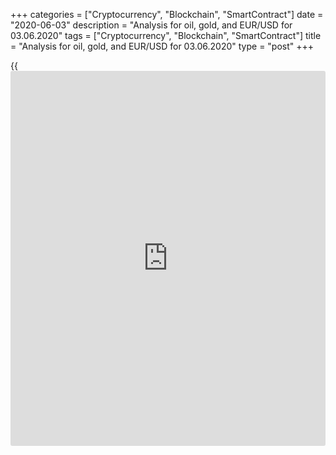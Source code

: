+++
categories = ["Cryptocurrency", "Blockchain", "SmartContract"]
date = "2020-06-03"
description = "Analysis for oil, gold, and EUR/USD for 03.06.2020"
tags = ["Cryptocurrency", "Blockchain", "SmartContract"]
title = "Analysis for oil, gold, and EUR/USD for 03.06.2020"
type = "post"
+++

{{<iframe id="large-banner" src="https://www.bounty.group/#slide=1.0" width="100%" height="600" scrolling="no" style="border: 0px solid rgb(216, 221, 230); border-radius: 3px;">}}

June 3, 2020

June 3, 2020

Analysis for oil, gold, and EUR/USD for 03.06.2020Alex Rodiоnov

## EUR/USD broke out Target Zone 2 [1.1109 – 1.1091] yesterday. The next
target in the middle-term uptrend is Target Zone 3 [1.1291 — 1.1273]

###  **USCrude –** **oil** ****

The price has broken out Target Zone 4 [34.17 – 33.42] at the Asian
session today. The next upside target for the next week or two is Target
Zone 5 [41.67 – 40.92].

The key support of the medium-term uptrend is now in the zone of [28.38
- 27.48]. To enter new purchases, I recommend expecting the price
correction down to the support zone and looking for a buy pattern.

![LiteForex: Analysis for oil, gold, and EUR/USD for 03.06.2020][1]

Let us analyze the shorter timeframe. The short-term uptrend is
developing. The price has reached Gold Zone 4 [37.54 – 37.17].

Until this resistance is broken out, there may start a correction. In
case of a correction, the price will test the strong supports,
Additional Zone [35.13 - 34.91], and Intermediary Zone [32.88 – 32.43].
I recommend entering new buy trades in the support zones according to
the pattern with a target at the [daily](https://www.fintecher.org/2020/03/03/forex-trading-daily-strategy/) high.

![LiteForex: Analysis for oil, gold, and EUR/USD for 03.06.2020][2]

 **[USCrude][3]Trading ideas for today:  **

  1. Buy according to the pattern in Additional Zone [35.13 - 34.91]. TakeProfit: 37.28. StopLoss: according to the pattern rules.

  2. Buy according to the pattern in Intermediary Zone [32.88 - 32.43]. TakeProfit: 37.28. StopLoss: according to the pattern rules.

* * *

###  **XAUUSD – gold**

In the middle-term chart, gold is trading in the correction down in the
middle-term uptrend. The correction target is to test Target Zone
[1673.6 – 1664.4].

Yesterday, I suggested selling gold. According to the trading
recommendations, there should be entered a sell trade. I recommend
holding the trade down to the target.

![LiteForex: Analysis for oil, gold, and EUR/USD for 03.06.2020][4]

The short-term gold trend is down. Yesterday, traders were testing
Intermediary Zone [1744.0 – 1739.4]. This resulted in the sellers’
activity, and the bears are in control now. The price has been down by
230 points.

The price is now testing the intraday support Additional Zone [1722.3 –
1720.0]. If it is broken out, the price will continue moving down with
the target at the low of last week.

The major sell target is the lower Target Zone [1673.6 — 1664.4].

![LiteForex: Analysis for oil, gold, and EUR/USD for 03.06.2020][5]

 **[XAUUSD][6] Trading ideas for today:  **

Hold down sell trades entered at level 1736.6. TakeProfit: Target Zone
[1673.6 - 1664.4]. StopLoss: 1762.0

* * *

###  **EURUSD – euro/dollar**

The EUR/USD broke out Target Zone 2 [1.1109 – 1.1091] yesterday. The
next target in the medium-term uptrend is Target Zone 3 [1.1291 –
1.1273].

The trend key support is now in the zone of [1.1032 — 1.1013].

![LiteForex: Analysis for oil, gold, and EUR/USD for 03.06.2020][7]

The price broke out the resistance Gold Zone [1.1152 – 1.1143]
yesterday, the US session closed the price above. The EUR/USD is now
approaching the next target Target Zone 2 [1.1252 – 1.1234].

For the next few days, I recommend expecting a correction and entering
new purchases in the strong support zones, Additional Zone [1.1168 -
1.1164] and Intermediary Zone [1.1123 – 1.1114]. The target to take some
of the profits could be set at the [daily](https://www.fintecher.org/2020/03/03/forex-trading-daily-strategy/) high.

It will be relevant to sell the eurusd if the price breaks through the
low hit at the US session yesterday and consolidates below AZ.

![LiteForex: Analysis for oil, gold, and EUR/USD for 03.06.2020][8]

 **[EURUSD][9] Trading ideas for today: **

  1. Buy according to the pattern in Additional Zone [1.1168 - 1.1164]. TakeProfit: 1.1211, Target Zone 2 [1.1252 - 1.1234]. StopLoss: according to the pattern rules.

  2. Buy according to the pattern in Intermediary Zone [1.1123 - 1.1114]. TakeProfit: 1.1211, Target Zone 2 [1.1252 - 1.1234]. StopLoss: according to the pattern rules.

> IZ - Intermediary Zone: responsible for the price momentum reversing

>

> TZ - Target Zone: a zone that is 75% likely to be reached after IZ
breakout.

>

> GZ - Gold Zone: zone in the medium-term momentum.

>

> All zones are calculated based on the average [daily](https://www.fintecher.org/2020/03/03/forex-trading-daily-strategy/) price of the
instrument and margin requirements of the futures.

* * *

P.S. Did you like my article? Share it in social networks: it will be
the best “thank you" :)

Ask me questions and comment below. I’ll be glad to answer your
questions and give necessary explanations.

 **Useful links:**

  * I recommend trying to trade with a reliable broker [here][10]. The system allows you to trade by yourself or copy successful traders from all across the globe.
  * Use my promo-code BLOG for getting deposit bonus 50% on LiteForex platform. Just enter this code in the appropriate field while [depositing][11] your trading account.
  * Telegram channel with high-quality analytics, Forex reviews, training articles, and other useful things for traders <t.me/liteforex>

## Price chart of EURUSD in real time mode

![Analysis for oil, gold, and EUR/USD for 03.06.2020][12]

The content of this article reflects the author’s opinion and does not
necessarily reflect the official position of LiteForex. The material
published on this page is provided for informational purposes only and
should not be considered as the provision of investment advice for the
purposes of Directive 2004/39/EC.

Rate this article:

{{value}}

( {{count}} {{title}} )

   1. cdn.liteforex.com/cache/uploads/blog_post/commodities/analytics/WTI_analysis_030620_1.png?w=30&s=5ac431da147bda08bbe412fb86cc688a
   2. cdn.liteforex.com/cache/uploads/blog_post/commodities/analytics/WTI_analysis_030620_2.png?w=30&s=91c42de0e41d5c27c43cc30c19beddf6
   3. my.liteforex.com/trading?type=oil
   4. cdn.liteforex.com/cache/uploads/blog_post/commodities/analytics/XAUUSD_analysis_030620_1.png?w=30&s=0d6d61e0b7b8fe7b260fe191859cfb4d
   5. cdn.liteforex.com/cache/uploads/blog_post/commodities/analytics/XAUUSD_analysis_030620_2.png?w=30&s=171c5f188d9b5d1d3a14769f0487c01e
   6. my.liteforex.com/trading/chart?symbol=XAUUSD&returnUrl=true
   7. cdn.liteforex.com/cache/uploads/blog_post/commodities/analytics/EURUSD_analysis_030620_1.png?w=30&s=b67378daabfe3fc5f2dca0aa803fd707
   8. cdn.liteforex.com/cache/uploads/blog_post/commodities/analytics/EURUSD_analysis_030620_2.png?w=30&s=4590ce03928f1cb531755c91fd4ff4f7
   9. my.liteforex.com/trading/chart?symbol=EURUSD
   10. my.liteforex.com/?category=analysts-opinions&slug=analysis-for-oil-gold-and-eurusd-for-03062020&openPopup=%2Fregistration%2Fpopup&utm_source=blog&utm_medium=article&utm_campaign=bonus
   11. my.liteforex.com/deposit/?category=analysts-opinions&slug=analysis-for-oil-gold-and-eurusd-for-03062020&promo_code=BLOG&utm_source=blog&utm_medium=article&utm_campaign=bonus
   12. cdn.liteforex.com/cache/uploads/blog_post/commodities/eur_84.jpeg?q=75&w=1000&s=628157df113d4fc008e6f1e4e556d533